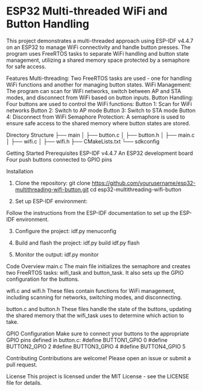 # ESP32 Multi-threaded WiFi and Button Handling
This project demonstrates a multi-threaded approach using ESP-IDF v4.4.7 on an ESP32 to manage WiFi connectivity and handle button presses. The program uses FreeRTOS tasks to separate WiFi handling and button state management, utilizing a shared memory space protected by a semaphore for safe access.

Features
Multi-threading: Two FreeRTOS tasks are used - one for handling WiFi functions and another for managing button states.
WiFi Management: The program can scan for WiFi networks, switch between AP and STA modes, and disconnect from WiFi based on button inputs.
Button Handling: Four buttons are used to control the WiFi functions:
Button 1: Scan for WiFi networks
Button 2: Switch to AP mode
Button 3: Switch to STA mode
Button 4: Disconnect from WiFi
Semaphore Protection: A semaphore is used to ensure safe access to the shared memory where button states are stored.

Directory Structure
├── main
│   ├── button.c
│   ├── button.h
│   ├── main.c
│   ├── wifi.c
│   ├── wifi.h
├── CMakeLists.txt
└── sdkconfig

Getting Started
Prerequisites
ESP-IDF v4.4.7
An ESP32 development board
Four push buttons connected to GPIO pins

Installation
1.   Clone the repository: 
git clone https://github.com/yourusername/esp32-multithreading-wifi-button.git
cd esp32-multithreading-wifi-button

2. Set up ESP-IDF environment:

Follow the instructions from the ESP-IDF documentation to set up the ESP-IDF environment.

3. Configure the project:
idf.py menuconfig

4. Build and flash the project:
idf.py build
idf.py flash

5. Monitor the output:
idf.py monitor

Code Overview
main.c
The main file initializes the semaphore and creates two FreeRTOS tasks: wifi_task and button_task. It also sets up the GPIO configuration for the buttons.

wifi.c and wifi.h
These files contain functions for WiFi management, including scanning for networks, switching modes, and disconnecting.

button.c and button.h
These files handle the state of the buttons, updating the shared memory that the wifi_task uses to determine which action to take.

GPIO Configuration
Make sure to connect your buttons to the appropriate GPIO pins defined in button.c:
#define BUTTON1_GPIO 0
#define BUTTON2_GPIO 2
#define BUTTON3_GPIO 4
#define BUTTON4_GPIO 5

Contributing
Contributions are welcome! Please open an issue or submit a pull request.

License
This project is licensed under the MIT License - see the LICENSE file for details.



